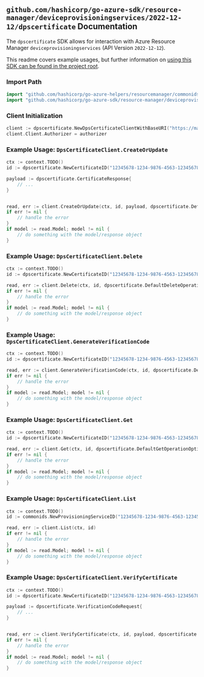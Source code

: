 
## `github.com/hashicorp/go-azure-sdk/resource-manager/deviceprovisioningservices/2022-12-12/dpscertificate` Documentation

The `dpscertificate` SDK allows for interaction with Azure Resource Manager `deviceprovisioningservices` (API Version `2022-12-12`).

This readme covers example usages, but further information on [using this SDK can be found in the project root](https://github.com/hashicorp/go-azure-sdk/tree/main/docs).

### Import Path

```go
import "github.com/hashicorp/go-azure-helpers/resourcemanager/commonids"
import "github.com/hashicorp/go-azure-sdk/resource-manager/deviceprovisioningservices/2022-12-12/dpscertificate"
```


### Client Initialization

```go
client := dpscertificate.NewDpsCertificateClientWithBaseURI("https://management.azure.com")
client.Client.Authorizer = authorizer
```


### Example Usage: `DpsCertificateClient.CreateOrUpdate`

```go
ctx := context.TODO()
id := dpscertificate.NewCertificateID("12345678-1234-9876-4563-123456789012", "example-resource-group", "provisioningServiceValue", "certificateValue")

payload := dpscertificate.CertificateResponse{
	// ...
}


read, err := client.CreateOrUpdate(ctx, id, payload, dpscertificate.DefaultCreateOrUpdateOperationOptions())
if err != nil {
	// handle the error
}
if model := read.Model; model != nil {
	// do something with the model/response object
}
```


### Example Usage: `DpsCertificateClient.Delete`

```go
ctx := context.TODO()
id := dpscertificate.NewCertificateID("12345678-1234-9876-4563-123456789012", "example-resource-group", "provisioningServiceValue", "certificateValue")

read, err := client.Delete(ctx, id, dpscertificate.DefaultDeleteOperationOptions())
if err != nil {
	// handle the error
}
if model := read.Model; model != nil {
	// do something with the model/response object
}
```


### Example Usage: `DpsCertificateClient.GenerateVerificationCode`

```go
ctx := context.TODO()
id := dpscertificate.NewCertificateID("12345678-1234-9876-4563-123456789012", "example-resource-group", "provisioningServiceValue", "certificateValue")

read, err := client.GenerateVerificationCode(ctx, id, dpscertificate.DefaultGenerateVerificationCodeOperationOptions())
if err != nil {
	// handle the error
}
if model := read.Model; model != nil {
	// do something with the model/response object
}
```


### Example Usage: `DpsCertificateClient.Get`

```go
ctx := context.TODO()
id := dpscertificate.NewCertificateID("12345678-1234-9876-4563-123456789012", "example-resource-group", "provisioningServiceValue", "certificateValue")

read, err := client.Get(ctx, id, dpscertificate.DefaultGetOperationOptions())
if err != nil {
	// handle the error
}
if model := read.Model; model != nil {
	// do something with the model/response object
}
```


### Example Usage: `DpsCertificateClient.List`

```go
ctx := context.TODO()
id := commonids.NewProvisioningServiceID("12345678-1234-9876-4563-123456789012", "example-resource-group", "provisioningServiceValue")

read, err := client.List(ctx, id)
if err != nil {
	// handle the error
}
if model := read.Model; model != nil {
	// do something with the model/response object
}
```


### Example Usage: `DpsCertificateClient.VerifyCertificate`

```go
ctx := context.TODO()
id := dpscertificate.NewCertificateID("12345678-1234-9876-4563-123456789012", "example-resource-group", "provisioningServiceValue", "certificateValue")

payload := dpscertificate.VerificationCodeRequest{
	// ...
}


read, err := client.VerifyCertificate(ctx, id, payload, dpscertificate.DefaultVerifyCertificateOperationOptions())
if err != nil {
	// handle the error
}
if model := read.Model; model != nil {
	// do something with the model/response object
}
```
